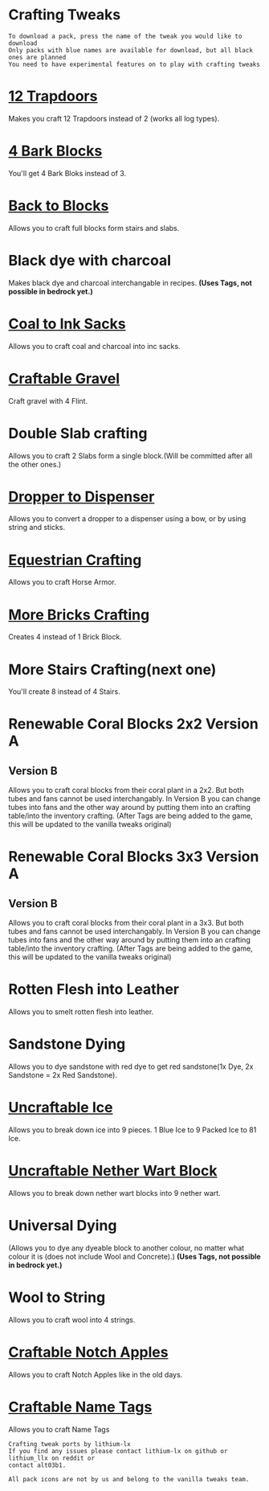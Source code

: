 # Crafting Tweaks

```
To download a pack, press the name of the tweak you would like to download
Only packs with blue names are available for download, but all black ones are planned
You need to have experimental features on to play with crafting tweaks
```
# [12 Trapdoors](https://www.dropbox.com/s/1ambocnntg1y50d/12%20Trapdoors.mcpack?dl=1)

Makes you craft 12 Trapdoors instead of 2 (works all log types).

# [4 Bark Blocks](https://www.dropbox.com/s/agcosm7q75jkv1g/4%20Bark%20Blocks.mcpack?dl=1)

You'll get 4 Bark Bloks instead of 3.

# [Back to Blocks](https://www.dropbox.com/s/015iyr9ac8a0tl7/Back%20to%20Blocks.mcpack?dl=1)

Allows you to craft full blocks form stairs and slabs.

# Black dye with charcoal

Makes black dye and charcoal interchangable in recipes.
**(Uses Tags, not possible in bedrock yet.)**

# [Coal to Ink Sacks](https://www.dropbox.com/s/v6a5aklfjntensz/Coal%20to%20Ink%20Sacs.mcpack?dl=1)

Allows you to craft coal and charcoal into inc sacks.

# [Craftable Gravel](https://www.dropbox.com/s/muqoh6y3ble9n88/Craftable%20Gravel.mcpack?dl=1)

Craft gravel with 4 Flint.

# Double Slab crafting

Allows you to craft 2 Slabs form a single block.(Will be committed after all the other ones.)

# [Dropper to Dispenser](https://www.dropbox.com/s/2jmnukb80mcr7it/droppers_to_dispensers.mcpack?dl=1)

Allows you to convert a dropper to a dispenser using a bow, or by using string and sticks.

# [Equestrian Crafting](https://www.dropbox.com/s/7w6ba5xhklwymfx/equestrian_crafting.mcpack?dl=1)

Allows you to craft Horse Armor.

# [More Bricks Crafting](https://www.dropbox.com/s/k3k5k9u98qp6kpb/more_bricks_crafting.mcpack?dl=1)

Creates 4 instead of 1 Brick Block.

# More Stairs Crafting(next one)

You'll create 8 instead of 4 Stairs.

# Renewable Coral Blocks 2x2 Version A

## Version B

Allows you to craft coral blocks from their coral plant in a 2x2. But both tubes and fans cannot be used interchangably. In Version B you can change tubes into fans and the other way around by putting them into an crafting table/into the inventory crafting. (After Tags are being added to the game, this will be updated to the vanilla tweaks original)

# Renewable Coral Blocks 3x3 Version A

## Version B

Allows you to craft coral blocks from their coral plant in a 3x3. But both tubes and fans cannot be used interchangably. In Version B you can change tubes into fans and the other way around by putting them into an crafting table/into the inventory crafting. (After Tags are being added to the game, this will be updated to the vanilla tweaks original)

# Rotten Flesh into Leather

Allows you to smelt rotten flesh into leather.

# Sandstone Dying

Allows you to dye sandstone with red dye to get red sandstone(1x Dye, 2x Sandstone = 2x Red Sandstone).

# [Uncraftable Ice](https://gofile.io/d/beg3ii)

Allows you to break down ice into 9 pieces. 1 Blue Ice to 9 Packed Ice to 81 Ice.

# [Uncraftable Nether Wart Block](https://www.dropbox.com/s/1733totibaynp1k/uncraftable_nether_wart_block.mcpack?dl=1)

Allows you to break down nether wart blocks into 9 nether wart.

# Universal Dying

(Allows you to dye any dyeable block to another colour, no matter what colour it is (does not include Wool and Concrete).)
**(Uses Tags, not possible in bedrock yet.)**

# Wool to String

Allows you to craft wool into 4 strings.

# [Craftable Notch Apples](https://www.dropbox.com/s/syp7xz10u2nx69a/craftable_notch_apples.mcpack?dl=1)

Allows you to craft Notch Apples like in the old days.

# [Craftable Name Tags](https://gofile.io/d/N2YVan)

Allows you to craft Name Tags


```
Crafting tweak ports by lithium-lx
If you find any issues please contact lithium-lx on github or lithium_llx on reddit or
contact alt03b1.

All pack icons are not by us and belong to the vanilla tweaks team.
```
